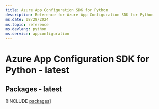 ```yaml
---
title: Azure App Configuration SDK for Python
description: Reference for Azure App Configuration SDK for Python
ms.date: 08/28/2024
ms.topic: reference
ms.devlang: python
ms.service: appconfiguration
---
```

# Azure App Configuration SDK for Python - latest
## Packages - latest
[!INCLUDE [packages](app-configuration-index.md)]